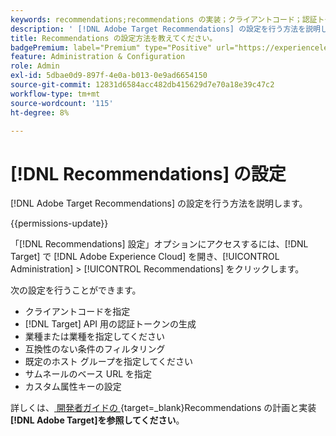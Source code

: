 ```yaml
---
keywords: recommendations;recommendations の実装；クライアントコード；認証トークン；industry vertical；互換性のないモードのフィルター；デフォルトホストグループ；サムネールベース；認証トークンの生成；認証トークン；
description: ' [!DNL Adobe Target Recommendations] の設定を行う方法を説明します。'
title: Recommendations の設定方法を教えてください。
badgePremium: label="Premium" type="Positive" url="https://experienceleague.adobe.com/docs/target/using/introduction/intro.html?lang=ja#premium newtab=true" tooltip="Target Premium に含まれる機能を確認してください。"
feature: Administration & Configuration
role: Admin
exl-id: 5dbae0d9-897f-4e0a-b013-0e9ad6654150
source-git-commit: 12831d6584acc482db415629d7e70a18e39c47c2
workflow-type: tm+mt
source-wordcount: '115'
ht-degree: 8%

---
```


# [!DNL Recommendations] の設定

[!DNL Adobe Target Recommendations] の設定を行う方法を説明します。

{{permissions-update}}

「[!DNL Recommendations] 設定」オプションにアクセスするには、[!DNL Target] で [!DNL Adobe Experience Cloud] を開き、[!UICONTROL Administration] > [!UICONTROL Recommendations] をクリックします。

次の設定を行うことができます。

* クライアントコードを指定
* [!DNL Target] API 用の認証トークンの生成
* 業種または業種を指定してください
* 互換性のない条件のフィルタリング
* 既定のホスト グループを指定してください
* サムネールのベース URL を指定
* カスタム属性キーの設定

詳しくは、[ 開発者ガイドの ](https://experienceleague.adobe.com/ja/docs/target-dev/developer/recommendations){target=_blank}Recommendations の計画と実装 **[!DNL Adobe Target]を参照してください**。
